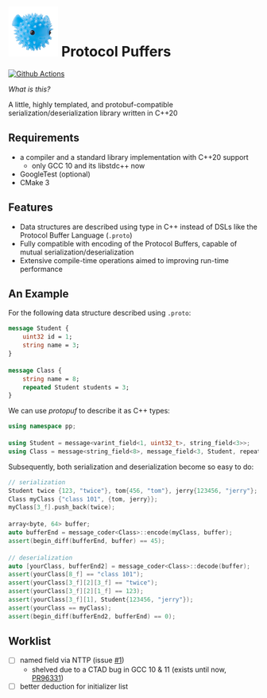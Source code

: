 # ![puffer](asset/puffer.png) Protocol Puffers
[![Github Actions](https://github.com/PragmaTwice/protopuf/workflows/BuildAndTest/badge.svg)](https://github.com/PragmaTwice/protopuf/actions)

*What is this?*

A little, highly templated, and protobuf-compatible serialization/deserialization library written in C++20

## Requirements

- a compiler and a standard library implementation with C++20 support 
    - only GCC 10 and its libstdc++ now
- GoogleTest (optional)
- CMake 3

## Features

- Data structures are described using type in C++ instead of DSLs like the Protocol Buffer Language (`.proto`)
- Fully compatible with encoding of the Protocol Buffers, capable of mutual serialization/deserialization
- Extensive compile-time operations aimed to improving run-time performance

## An Example
For the following data structure described using `.proto`:
```proto
message Student {
    uint32 id = 1;
    string name = 3;
}

message Class {
    string name = 8;
    repeated Student students = 3;
}
```
We can use *protopuf* to describe it as C++ types:
```c++
using namespace pp;

using Student = message<varint_field<1, uint32_t>, string_field<3>>;
using Class = message<string_field<8>, message_field<3, Student, repeated>>;
```
Subsequently, both serialization and deserialization become so easy to do:
```c++
// serialization
Student twice {123, "twice"}, tom{456, "tom"}, jerry{123456, "jerry"};
Class myClass {"class 101", {tom, jerry}};
myClass[3_f].push_back(twice);

array<byte, 64> buffer;
auto bufferEnd = message_coder<Class>::encode(myClass, buffer);
assert(begin_diff(bufferEnd, buffer) == 45);

// deserialization
auto [yourClass, bufferEnd2] = message_coder<Class>::decode(buffer);
assert(yourClass[8_f] == "class 101");
assert(yourClass[3_f][2][3_f] == "twice");
assert(yourClass[3_f][2][1_f] == 123);
assert(yourClass[3_f][1], Student{123456, "jerry"});
assert(yourClass == myClass);
assert(begin_diff(bufferEnd2, bufferEnd) == 0);
```

## Worklist
- [ ] named field via NTTP (issue [#1](https://github.com/PragmaTwice/protopuf/issues/1))
    - shelved due to a CTAD bug in GCC 10 & 11 (exists until now, [PR96331](https://gcc.gnu.org/bugzilla/show_bug.cgi?id=96331))
- [ ] better deduction for initializer list
